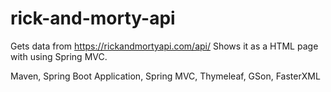 # rick-and-morty-api
Gets data from https://rickandmortyapi.com/api/
Shows it as a HTML page with using Spring MVC.

Maven, Spring Boot Application, Spring MVC, Thymeleaf, GSon, FasterXML
